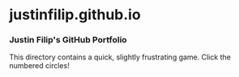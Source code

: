 # justinfilip.github.io

### Justin Filip's GitHub Portfolio

This directory contains a quick, slightly frustrating game. Click the numbered circles!